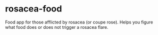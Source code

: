 # rosacea-food
Food app for those afflicted by rosacea (or coupe rose). Helps you figure what food does or does not trigger a rosacea flare.
